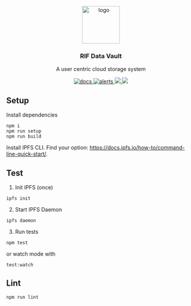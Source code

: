 <p align="middle">
    <img src="https://www.rifos.org/assets/img/logo.svg" alt="logo" height="100" >
</p>
<h3 align="middle">RIF Data Vault</h3>
<p align="middle">
    A user centric cloud storage system
</p>
<p align="middle">
  <a href="https://rsksmart.github.io/rif-identity-docs/data-vault">
    <img src="https://img.shields.io/badge/-docs-brightgreen" alt="docs" />
  </a>
  <a href="https://lgtm.com/projects/g/rsksmart/rif-data-vault/alerts/">
    <img src="https://img.shields.io/lgtm/alerts/github/rsksmart/rif-data-vault" alt="alerts">
  </a>
  <a href="https://lgtm.com/projects/g/rsksmart/rif-data-vault/context:javascript">
    <img src="https://img.shields.io/lgtm/grade/javascript/github/rsksmart/rif-data-vault">
  </a>
  <a href="https://circleci.com/gh/rsksmart/rif-data-vault">
    <img src="https://circleci.com/gh/rsksmart/rif-data-vault.svg?style=svg">
  </a>
</p>


## Setup

Install dependencies

```
npm i
npm run setup
npm run build
```

Install IPFS CLI. Find your option: https://docs.ipfs.io/how-to/command-line-quick-start/.

## Test

1. Init IPFS (once)

  ```
  ipfs init
  ```

2. Start IPFS Daemon

  ```
  ipfs daemon
  ```

3. Run tests

  ```
  npm test
  ```

  or watch mode with

  ```
  test:watch
  ```

## Lint

```
npm run lint
```
